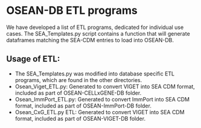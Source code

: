 # OSEAN-DB ETL programs

We have developed a list of ETL programs, dedicated for individual use cases.
The SEA_Templates.py script contains a function that will generate dataframes matching the SEA-CDM entries to load into OSEAN-DB.

## Usage of ETL:
- The SEA_Templates.py was modified into database specific ETL programs, which are found in the other directories.  
- Osean_Viget_ETL.py: Generated to convert VIGET into SEA CDM format, included as part of  OSEAN-CELLxGENE-DB folder.
- Osean_ImmPort_ETL.py: Generated to convert ImmPort into SEA CDM format, included as part of OSEAN-ImmPort-DB folder.
- Osean_CxG_ETL.py ETL: Generated to convert VIGET into SEA CDM format, included as part of OSEAN-VIGET-DB folder.
